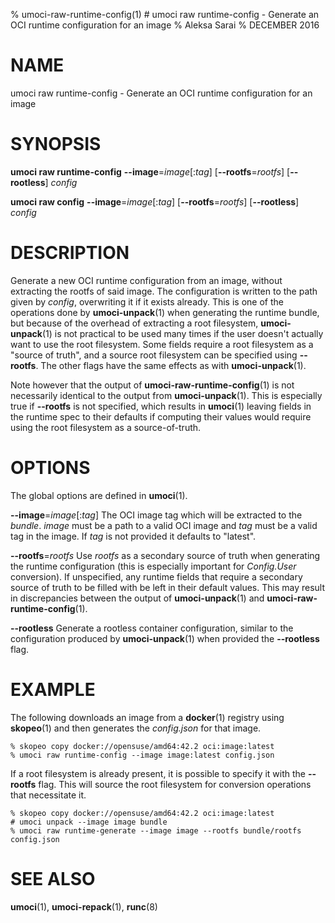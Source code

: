 % umoci-raw-runtime-config(1) # umoci raw runtime-config - Generate an OCI runtime configuration for an image
% Aleksa Sarai
% DECEMBER 2016
# NAME
umoci raw runtime-config - Generate an OCI runtime configuration for an image

# SYNOPSIS
**umoci raw runtime-config**
**--image**=*image*[:*tag*]
[**--rootfs**=*rootfs*]
[**--rootless**]
*config*

**umoci raw config**
**--image**=*image*[:*tag*]
[**--rootfs**=*rootfs*]
[**--rootless**]
*config*

# DESCRIPTION
Generate a new OCI runtime configuration from an image, without extracting the
rootfs of said image. The configuration is written to the path given by
*config*, overwriting it if it exists already. This is one of the operations
done by **umoci-unpack**(1) when generating the runtime bundle, but because of
the overhead of extracting a root filesystem, **umoci-unpack**(1) is not
practical to be used many times if the user doesn't actually want to use the
root filesystem. Some fields require a root filesystem as a "source of truth",
and a source root filesystem can be specified using **--rootfs**. The other
flags have the same effects as with **umoci-unpack**(1).

Note however that the output of **umoci-raw-runtime-config**(1) is not
necessarily identical to the output from **umoci-unpack**(1). This is
especially true if **--rootfs** is not specified, which results in **umoci**(1)
leaving fields in the runtime spec to their defaults if computing their values
would require using the root filesystem as a source-of-truth.

# OPTIONS
The global options are defined in **umoci**(1).

**--image**=*image*[:*tag*]
  The OCI image tag which will be extracted to the *bundle*. *image* must be a
  path to a valid OCI image and *tag* must be a valid tag in the image. If
  *tag* is not provided it defaults to "latest".

**--rootfs**=*rootfs*
  Use *rootfs* as a secondary source of truth when generating the runtime
  configuration (this is especially important for *Config.User* conversion). If
  unspecified, any runtime fields that require a secondary source of truth to
  be filled with be left in their default values. This may result in
  discrepancies between the output of **umoci-unpack**(1) and
  **umoci-raw-runtime-config**(1).

**--rootless**
  Generate a rootless container configuration, similar to the configuration
  produced by **umoci-unpack**(1) when provided the **--rootless** flag.

# EXAMPLE
The following downloads an image from a **docker**(1) registry using
**skopeo**(1) and then generates the *config.json* for that image.

```
% skopeo copy docker://opensuse/amd64:42.2 oci:image:latest
% umoci raw runtime-config --image image:latest config.json
```

If a root filesystem is already present, it is possible to specify it with the
**--rootfs** flag. This will source the root filesystem for conversion
operations that necessitate it.

```
% skopeo copy docker://opensuse/amd64:42.2 oci:image:latest
# umoci unpack --image image bundle
% umoci raw runtime-generate --image image --rootfs bundle/rootfs config.json
```

# SEE ALSO
**umoci**(1), **umoci-repack**(1), **runc**(8)
